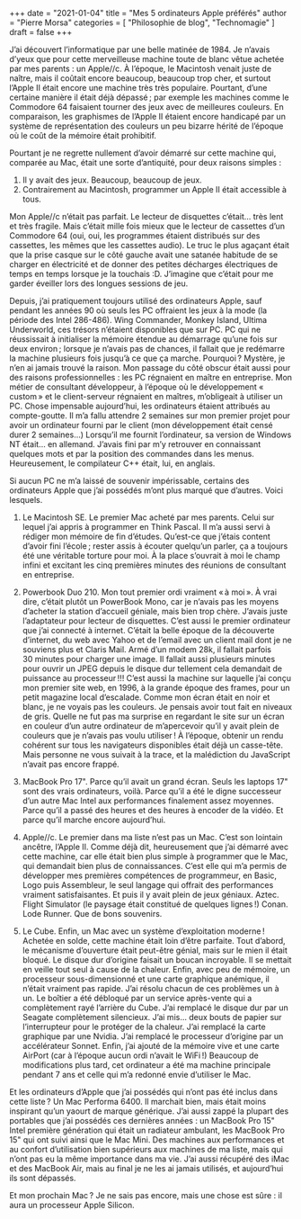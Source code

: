 +++
date        = "2021-01-04"
title       = "Mes 5 ordinateurs Apple préférés"
author      = "Pierre Morsa"
categories  = [ "Philosophie de blog", "Technomagie" ]
draft       = false
+++

J’ai découvert l’informatique par une belle matinée de 1984. Je n’avais d’yeux que pour cette merveilleuse machine toute de blanc vêtue achetée par mes parents : un Apple//c. À l’époque, le Macintosh venait juste de naître, mais il coûtait encore beaucoup, beaucoup trop cher, et surtout l’Apple II était encore une machine très très populaire. Pourtant, d’une certaine manière il était déjà dépassé ; par exemple les machines comme le Commodore 64 faisaient tourner des jeux avec de meilleures couleurs. En comparaison, les graphismes de l’Apple II étaient encore handicapé par un système de représentation des couleurs un peu bizarre hérité de l’époque où le coût de la mémoire était prohibitif.

Pourtant je ne regrette nullement d’avoir démarré sur cette machine qui, comparée au Mac, était une sorte d’antiquité, pour deux raisons simples :

1. Il y avait des jeux. Beaucoup, beaucoup de jeux.
2. Contrairement au Macintosh, programmer un Apple II était accessible à tous.

Mon Apple//c n’était pas parfait. Le lecteur de disquettes c’était… très lent et très fragile. Mais c’était mille fois mieux que le lecteur de cassettes d’un Commodore 64 (oui, oui, les programmes étaient distribués sur des cassettes, les mêmes que les cassettes audio). Le truc le plus agaçant était que la prise casque sur le côté gauche avait une satanée habitude de se charger en électricité et de donner des petites décharges électriques de temps en temps lorsque je la touchais :D. J’imagine que c’était pour me garder éveiller lors des longues sessions de jeu.

Depuis, j’ai pratiquement toujours utilisé des ordinateurs Apple, sauf pendant les années 90 où seuls les PC offraient les jeux à la mode (la période des Intel 286-486). Wing Commander, Monkey Island, Ultima Underworld, ces trésors n’étaient disponibles que sur PC. PC qui ne réussissait à initialiser la mémoire étendue au démarrage qu’une fois sur deux environ ; lorsque je n’avais pas de chances, il fallait que je redémarre la machine plusieurs fois jusqu’à ce que ça marche. Pourquoi ? Mystère, je n’en ai jamais trouvé la raison. Mon passage du côté obscur était aussi pour des raisons professionnelles : les PC régnaient en maître en entreprise. Mon métier de consultant développeur, à l’époque où le développement « custom » et le client-serveur régnaient en maîtres, m’obligeait à utiliser un PC. Chose impensable aujourd’hui, les ordinateurs étaient attribués au compte-goutte. Il m’a fallu attendre 2 semaines sur mon premier projet pour avoir un ordinateur fourni par le client (mon développement était censé durer 2 semaines…) Lorsqu’il me fournit l’ordinateur, sa version de Windows NT était… en allemand. J’avais fini par m’y retrouver en connaissant quelques mots et par la position des commandes dans les menus. Heureusement, le compilateur C++ était, lui, en anglais.

Si aucun PC ne m’a laissé de souvenir impérissable, certains des ordinateurs Apple que j’ai possédés m’ont plus marqué que d’autres. Voici lesquels.

1. Le Macintosh SE. Le premier Mac acheté par mes parents. Celui sur lequel j’ai appris à programmer en Think Pascal. Il m’a aussi servi à rédiger mon mémoire de fin d’études. Qu’est-ce que j’étais content d’avoir fini l’école ; rester assis à écouter quelqu’un parler, ça a toujours été une véritable torture pour moi. À la place s’ouvrait à moi le champ infini et excitant les cinq premières minutes des réunions de consultant en entreprise.

2. Powerbook Duo 210. Mon tout premier ordi vraiment « à moi ». À vrai dire, c’était plutôt un PowerBook Mono, car je n’avais pas les moyens d’acheter la station d’accueil géniale, mais bien trop chère. J’avais juste l’adaptateur pour lecteur de disquettes. C’est aussi le premier ordinateur que j’ai connecté à internet. C’était la belle époque de la découverte d’internet, du web avec Yahoo et de l’email avec un client mail dont je ne souviens plus et Claris Mail. Armé d’un modem 28k, il fallait parfois 30 minutes pour charger une image. Il fallait aussi plusieurs minutes pour ouvrir un JPEG depuis le disque dur tellement cela demandait de puissance au processeur !!! C’est aussi la machine sur laquelle j’ai conçu mon premier site web, en 1996, à la grande époque des frames, pour un petit magazine local d’escalade. Comme mon écran était en noir et blanc, je ne voyais pas les couleurs. Je pensais avoir tout fait en niveaux de gris. Quelle ne fut pas ma surprise en regardant le site sur un écran en couleur d’un autre ordinateur de m’apercevoir qu’il y avait plein de couleurs que je n’avais pas voulu utiliser ! À l’époque, obtenir un rendu cohérent sur tous les navigateurs disponibles était déjà un casse-tête. Mais personne ne vous suivait à la trace, et la malédiction du JavaScript n’avait pas encore frappé.

3. MacBook Pro 17". Parce qu’il avait un grand écran. Seuls les laptops 17" sont des vrais ordinateurs, voilà. Parce qu’il a été le digne successeur d’un autre Mac Intel aux performances finalement assez moyennes. Parce qu’il a passé des heures et des heures à encoder de la vidéo. Et parce qu’il marche encore aujourd’hui.

4. Apple//c. Le premier dans ma liste n’est pas un Mac. C’est son lointain ancêtre, l’Apple II. Comme déjà dit, heureusement que j’ai démarré avec cette machine, car elle était bien plus simple à programmer que le Mac, qui demandait bien plus de connaissances. C’est elle qui m’a permis de développer mes premières compétences de programmeur, en Basic, Logo puis Assembleur, le seul langage qui offrait des performances vraiment satisfaisantes. Et puis il y avait plein de jeux géniaux. Aztec. Flight Simulator (le paysage était constitué de quelques lignes !) Conan. Lode Runner. Que de bons souvenirs.

5. Le Cube. Enfin, un Mac avec un système d’exploitation moderne ! Achetée en solde, cette machine était loin d’être parfaite. Tout d’abord, le mécanisme d’ouverture était peut-être génial, mais sur le mien il était bloqué. Le disque dur d’origine faisait un boucan incroyable. Il se mettait en veille tout seul à cause de la chaleur. Enfin, avec peu de mémoire, un processeur sous-dimensionné et une carte graphique anémique, il n’était vraiment pas rapide. J’ai résolu chacun de ces problèmes un à un. Le boîtier a été débloqué par un service après-vente qui a complètement rayé l’arrière du Cube. J’ai remplacé le disque dur par un Seagate complètement silencieux. J’ai mis… deux bouts de papier sur l’interrupteur pour le protéger de la chaleur. J’ai remplacé la carte graphique par une Nvidia. J’ai remplacé le processeur d’origine par un accélérateur Sonnet. Enfin, j’ai ajouté de la mémoire vive et une carte AirPort (car à l’époque aucun ordi n’avait le WiFi !) Beaucoup de modifications plus tard, cet ordinateur a été ma machine principale pendant 7 ans et celle qui m’a redonné envie d’utiliser le Mac.

Et les ordinateurs d’Apple que j’ai possédés qui n’ont pas été inclus dans cette liste ? Un Mac Performa 6400. Il marchait bien, mais était moins inspirant qu’un yaourt de marque générique. J’ai aussi zappé la plupart des portables que j’ai possédés ces dernières années : un MacBook Pro 15" Intel première génération qui était un radiateur ambulant, les MacBook Pro 15" qui ont suivi ainsi que le Mac Mini. Des machines aux performances et au confort d’utilisation bien supérieurs aux machines de ma liste, mais qui n’ont pas eu la même importance dans ma vie. J’ai aussi récupéré des iMac et des MacBook Air, mais au final je ne les ai jamais utilisés, et aujourd’hui ils sont dépassés.

Et mon prochain Mac ? Je ne sais pas encore, mais une chose est sûre : il aura un processeur Apple Silicon.
